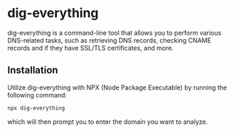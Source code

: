 # dig-everything

dig-everything is a command-line tool that allows you to perform various DNS-related tasks, such as retrieving DNS records, checking CNAME records and if they have SSL/TLS certificates, and more.

## Installation

Utilize dig-everything with NPX (Node Package Executable) by running the following command:

```bash
npx dig-everything
```

which will then prompt you to enter the domain you want to analyze.
